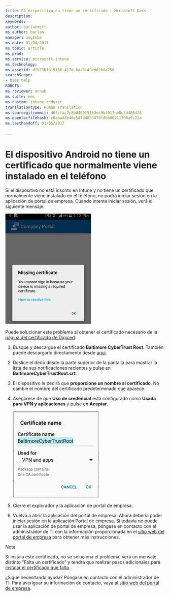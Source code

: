 ```yaml
---
title: El dispositivo no tiene un certificado | Microsoft Docs
description: 
keywords: 
author: barlanmsft
ms.author: barlan
manager: angrobe
ms.date: 01/04/2017
ms.topic: article
ms.prod: 
ms.service: microsoft-intune
ms.technology: 
ms.assetid: df973b18-9166-417d-8aa3-49edd2bda256
searchScope:
- User help
ROBOTS: 
ms.reviewer: arnab
ms.suite: ems
ms.custom: intune-enduser
translationtype: Human Translation
ms.sourcegitcommit: d6fcfac7c8bd469f5163ec9b4017ae8c3d486428
ms.openlocfilehash: e0aaa48e46e547d4853478fdbb80711700a9c22a
ms.lasthandoff: 01/05/2017

---
```


# <a name="your-android-device-is-missing-a-certificate-that-usually-comes-installed-on-your-phone"></a>El dispositivo Android no tiene un certificado que normalmente viene instalado en el teléfono

Si el dispositivo no está inscrito en Intune y no tiene un certificado que normalmente viene instalado en el teléfono, no podrá iniciar sesión en la aplicación de portal de empresa. Cuando intente iniciar sesión, verá el siguiente mensaje:

![screenshot-error-message-about-missing-certificate](./media/andr-cert_install-1-cert_missing.png)

Puede solucionar este problema al obtener el certificado necesario de la [página del certificado de Digicert](https://www.digicert.com/digicert-root-certificates.htm).

1. Busque y descargue el certificado __Baltimore CyberTrust Root__. También puede descargarlo directamente desde [aquí](https://www.digicert.com/CACerts/BaltimoreCyberTrustRoot.crt).

2. Deslice el dedo desde la parte superior de la pantalla para mostrar la lista de sus notificaciones recientes y pulse en **BaltimoreCyberTrustRoot.crt**.

3. El dispositivo le pedirá que **proporcione un nombre al certificado**. No cambie el nombre del certificado predeterminado que aparece.

4. Asegúrese de que **Uso de credencial** está configurado como **Usada para VPN y aplicaciones** y pulse en **Aceptar**.

    ![screenshot-certificate-name-dialog-showing-baltimore-certificate-name](./media/andr-cert_install-2-add_cert_name.png)

5. Cierre el explorador y la aplicación de portal de empresa.

6. Vuelva a abrir la aplicación del portal de empresa. Ahora debería poder iniciar sesión en la aplicación Portal de empresa. Si todavía no puede usar la aplicación de portal de empresa, póngase en contacto con el administrador de TI con la información proporcionada en el [sitio web del portal de empresa](http://portal.manage.microsoft.com) para obtener más instrucciones.

>[!NOTE]
> Si instala este certificado, no se soluciona el problema, verá un mensaje distinto "Falta un certificado" y tendrá que realizar pasos adicionales para [instalar el certificado que falta](your-device-is-missing-an-IT-required-certificate-android.md).

¿Sigue necesitando ayuda? Póngase en contacto con el administrador de TI. Para averiguar su información de contacto, vaya al [sitio web del portal de empresa](http://portal.manage.microsoft.com).

